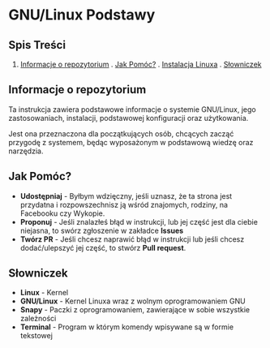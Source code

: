 # GNU/Linux Podstawy

## Spis Treści
1. [Informacje o repozytorium](#informacje-o-repozytorium)
. [Jak Pomóc?](#jak-pomóc)
. [Instalacja Linuxa](#instalacja-linuxa)
. [Słowniczek](#słowniczek)

## Informacje o repozytorium

Ta instrukcja zawiera podstawowe informacje o systemie GNU/Linux, jego zastosowaniach, instalacji, podstawowej konfiguracji oraz użytkowania.

Jest ona przeznaczona dla początkujących osób, chcących zacząć przygodę z systemem, będąc wyposażonym w podstawową wiedzę oraz narzędzia.

## Jak Pomóc?
* __Udostępniaj__ - Byłbym wdzięczny, jeśli uznasz, że ta strona jest przydatna i rozpowszechnisz ją wśród znajomych, rodziny, na Facebooku czy Wykopie.
* __Proponuj__ - Jeśli znalazłeś błąd w instrukcji, lub jej część jest dla ciebie niejasna, to swórz zgłoszenie w zakładce __Issues__
* __Twórz PR__ - Jeśli chcesz naprawić błąd w instrukcji lub jeśli chcesz dodać/ulepszyć jej część, to stwórz __Pull request__.

## Słowniczek
* __Linux__ - Kernel
* __GNU/Linux__ - Kernel Linuxa wraz z wolnym oprogramowaniem GNU
* __Snapy__ - Paczki z oprogramowaniem, zawierające w sobie wszystkie zależności
* __Terminal__ - Program w którym komendy wpisywane są w formie tekstowej

